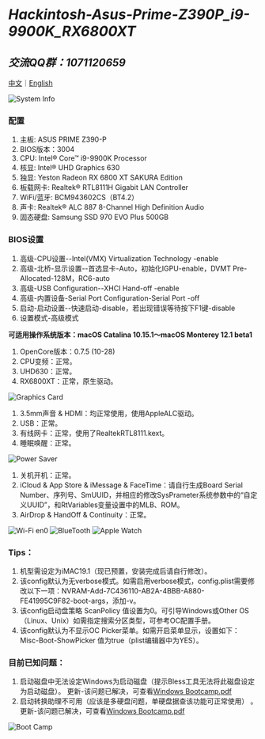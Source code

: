 # *Hackintosh-Asus-Prime-Z390P_i9-9900K_RX6800XT*

## *交流QQ群：1071120659*

[中文](https://github.com/igarashikenshin/Hackintosh-Asus-Prime-Z390P_i9-9900K_RX6800XT/blob/master/README.md)｜[English](https://github.com/igarashikenshin/Hackintosh-Asus-Prime-Z390P_i9-9900K_RX6800XT/blob/master/README-EN.md)

![System Info](https://i.loli.net/2021/09/08/s7IUJ1hY89FwdRK.png)


### 配置
1. 主板: ASUS PRIME Z390-P
1. BIOS版本：3004
1. CPU: Intel® Core™ i9-9900K Processor
1. 核显: Intel® UHD Graphics 630
1. 独显: Yeston Radeon RX 6800 XT SAKURA Edition
1. 板载网卡: Realtek® RTL8111H Gigabit LAN Controller
1. WiFi/蓝牙: BCM943602CS（BT4.2）
1. 声卡: Realtek® ALC 887 8-Channel High Definition Audio
1. 固态硬盘: Samsung SSD 970 EVO Plus 500GB

### BIOS设置
1. 高级-CPU设置--Intel(VMX) Virtualization Technology -enable
1. 高级-北桥-显示设置--首选显卡-Auto，初始化IGPU-enable，DVMT Pre-Allocated-128M，RC6-auto
1. 高级-USB Configuration--XHCI Hand-off -enable
1. 高级-内置设备-Serial Port Configuration-Serial Port -off
1. 启动-启动设置--快速启动-disable，若出现错误等待按下F1键-disable
1. 设置模式-高级模式

**可适用操作系统版本：macOS Catalina 10.15.1～macOS Monterey 12.1 beta1**

1. OpenCore版本：0.7.5 (10-28)
1. CPU变频：正常。
1. UHD630：正常。
1. RX6800XT：正常，原生驱动。

![Graphics Card](https://i.loli.net/2021/09/08/GmSjXaeUOdcDPsF.png)
1. 3.5mm声音 & HDMI：均正常使用，使用AppleALC驱动。
1. USB：正常。
1. 有线网卡：正常，使用了RealtekRTL8111.kext。
1. 睡眠唤醒：正常。

![Power Saver](https://i.loli.net/2021/09/08/ThjHpRQDtgCZ3Yb.png)
1. 关机开机：正常。
1. iCloud & App Store & iMessage & FaceTime：请自行生成Board Serial Number、序列号、SmUUID，并相应的修改SysPrameter系统参数中的“自定义UUID”，和RtVariables变量设置中的MLB、ROM。
1. AirDrop & HandOff & Continuity：正常。

![Wi-Fi en0](https://i.loli.net/2021/09/08/JbzW5r9eIqy4Ssx.png)
![BlueTooth](https://i.loli.net/2021/09/08/V7zPGTcYdxELrHU.png)
![Apple Watch](https://i.loli.net/2021/06/21/PyXDu8fIoRG1rZH.png)

### Tips：

1. 机型需设定为iMAC19.1（现已预置，安装完成后请自行修改）。
1. 该config默认为无verbose模式。如需启用verbose模式，config.plist需要修改以下一项：NVRAM-Add-7C436110-AB2A-4BBB-A880-FE41995C9F82-boot-args，添加-v。
1. 该config启动盘策略 ScanPolicy 值设置为0。可引导Windows或Other OS（Linux、Unix）如需指定搜索分区类型，可参考OC配置手册。
1. 该config默认为不显示OC Picker菜单。如需开启菜单显示，设置如下：Misc-Boot-ShowPicker 值为true（plist编辑器中为YES）。


### 目前已知问题：

1. 启动磁盘中无法设定Windows为启动磁盘（提示Bless工具无法将此磁盘设定为启动磁盘）。 更新-该问题已解决，可查看[Windows Bootcamp.pdf](https://github.com/igarashikenshin/Hackintosh-Asus-Prime-Z390P_i9-9900K_RX6800XT/blob/master/Boot%20Camp%E6%95%99%E7%A8%8B/Windows%20Bootcamp.pdf)
1. 启动转换助理不可用（应该是多硬盘问题，单硬盘据查该功能可正常使用） 。更新-该问题已解决，可查看[Windows Bootcamp.pdf](https://github.com/igarashikenshin/Hackintosh-Asus-Prime-Z390P_i9-9900K_RX6800XT/blob/master/Boot%20Camp%E6%95%99%E7%A8%8B/Windows%20Bootcamp.pdf)

![Boot Camp](https://i.loli.net/2021/06/21/QAnlE1MFt6x49gi.png)

